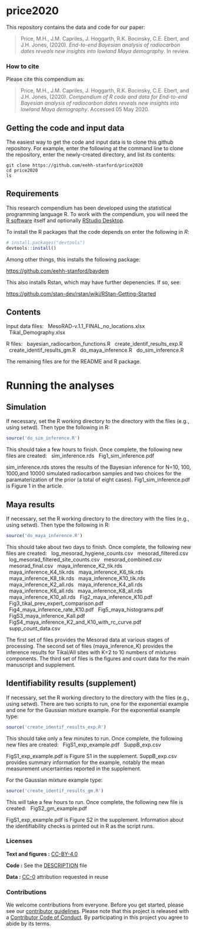 
<!-- README.md is generated from README.Rmd. Please edit that file -->
price2020
=========

This repository contains the data and code for our paper:

> Price, M.H., J.M. Capriles, J. Hoggarth, R.K. Bocinsky, C.E. Ebert, and J.H. Jones, (2020). *End-to-end Bayesian analysis of radiocarbon dates reveals new insights into lowland Maya demography*. In review.

<!-- Our pre-print is online here: -->
<!-- > Authors, (YYYY). _End-to-end Bayesian analysis of radiocarbon dates reveals new insights into lowland Maya demography_. Name of journal/book, Accessed 05 May 2020. Online at <https://doi.org/xxx/xxx> -->
### How to cite

Please cite this compendium as:

> Price, M.H., J.M. Capriles, J. Hoggarth, R.K. Bocinsky, C.E. Ebert, and J.H. Jones, (2020). *Compendium of R code and data for End-to-end Bayesian analysis of radiocarbon dates reveals new insights into lowland Maya demography*. Accessed 05 May 2020.

Getting the code and input data
-------------------------------

The easiest way to get the code and input data is to clone this github repository. For example, enter the following at the command line to clone the repository, enter the newly-created directory, and list its contents:

``` console
git clone https://github.com/eehh-stanford/price2020
cd price2020
ls
```

Requirements
------------

This research compendium has been developed using the statistical programming language R. To work with the compendium, you will need the [R software](https://cloud.r-project.org/) itself and optionally [RStudio Desktop](https://rstudio.com/products/rstudio/download/).

To install the R packages that the code depends on enter the following in *R*:

``` r
# install.packages("devtools")
devtools::install()
```

Among other things, this installs the following package:

<https://github.com/eehh-stanford/baydem>

This also installs Rstan, which may have further depenencies. If so, see:

<https://github.com/stan-dev/rstan/wiki/RStan-Getting-Started>

Contents
--------

Input data files:
  MesoRAD-v.1.1\_FINAL\_no\_locations.xlsx
  Tikal\_Demography.xlsx

R files:
  bayesian\_radiocarbon\_functions.R
  create\_identif\_results\_exp.R
  create\_identif\_results\_gm.R
  do\_maya\_inference.R
  do\_sim\_inference.R

The remaining files are for the README and R package.

Running the analyses
====================

Simulation
----------

If necessary, set the R working directory to the directory with the files (e.g., using setwd). Then type the following in R:

``` r
source('do_sim_inference.R')
```

This should take a few hours to finish. Once complete, the following new files are created:
  sim\_inference.rds
  Fig1\_sim\_inference.pdf

sim\_inference.rds stores the results of the Bayesian inference for N=10, 100, 1000,and 10000 simulated radiocarbon samples and two choices for the paramaterization of the prior (a total of eight cases). Fig1\_sim\_inference.pdf is Figure 1 in the article.

Maya results
------------

If necessary, set the R working directory to the directory with the files (e.g., using setwd). Then type the following in R:

``` r
source('do_maya_inference.R')
```

This should take about two days to finish. Once complete, the following new files are created:
  log\_mesorad\_hygiene\_counts.csv
  mesorad\_filtered.csv
  log\_mesorad\_filtered\_site\_counts.csv
  mesorad\_combined.csv
  mesorad\_final.csv
  maya\_inference\_K2\_tik.rds
  maya\_inference\_K4\_tik.rds
  maya\_inference\_K6\_tik.rds
  maya\_inference\_K8\_tik.rds
  maya\_inference\_K10\_tik.rds
  maya\_inference\_K2\_all.rds
  maya\_inference\_K4\_all.rds
  maya\_inference\_K6\_all.rds
  maya\_inference\_K8\_all.rds
  maya\_inference\_K10\_all.rds
  Fig2\_maya\_inference\_K10.pdf
  Fig3\_tikal\_prev\_expert\_comparison.pdf
  Fig4\_maya\_inference\_rate\_K10.pdf
  Fig5\_maya\_histograms.pdf
  FigS3\_maya\_inference\_Kall.pdf
  FigS4\_maya\_inference\_K2\_and\_K10\_with\_rc\_curve.pdf
  supp\_count\_data.csv

The first set of files provides the Mesorad data at various stages of processing. The second set of files (maya\_inference\_K) provides the inference results for Tikal/All sites with K=2 to 10 numbers of mixtures components. The third set of files is the figures and count data for the main manuscript and supplement.

Identifiability results (supplement)
------------------------------------

If necessary, set the R working directory to the directory with the files (e.g., using setwd). There are two scripts to run, one for the exponential example and one for the Gaussian mixture example. For the exponential example type:

``` r
source('create_identif_results_exp.R')
```

This should take only a few minutes to run. Once complete, the following new files are created:
  FigS1\_exp\_example.pdf
  SuppB\_exp.csv

FigS1\_exp\_example.pdf is Figure S1 in the supplement. SuppB\_exp.csv provides summary information for the example, notably the mean measurement uncertainties reported in the supplement.

For the Gaussian mixture example type:

``` r
source('create_identif_results_gm.R')
```

This will take a few hours to run. Once complete, the following new file is created:
  FigS2\_gm\_example.pdf

FigS1\_exp\_example.pdf is Figure S2 in the supplement. Information about the identifiability checks is printed out in R as the script runs.

### Licenses

**Text and figures :** [CC-BY-4.0](http://creativecommons.org/licenses/by/4.0/)

**Code :** See the [DESCRIPTION](DESCRIPTION) file

**Data :** [CC-0](http://creativecommons.org/publicdomain/zero/1.0/) attribution requested in reuse

### Contributions

We welcome contributions from everyone. Before you get started, please see our [contributor guidelines](CONTRIBUTING.md). Please note that this project is released with a [Contributor Code of Conduct](CONDUCT.md). By participating in this project you agree to abide by its terms.
